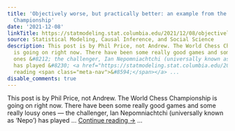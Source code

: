 ```yaml
---
title: 'Objectively worse, but practically better: an example from the World Chess
  Championship'
date: '2021-12-08'
linkTitle: https://statmodeling.stat.columbia.edu/2021/12/08/objectively-worse-but-practically-better-an-example-from-the-world-chess-championship/
source: Statistical Modeling, Causal Inference, and Social Science
description: This post is by Phil Price, not Andrew. The World Chess Championship
  is going on right now. There have been some really good games and some really lousy
  ones &#8212; the challenger, Ian Nepomniachtchi (universally known as &#8216;Nepo&#8217;)
  has played &#8230; <a href="https://statmodeling.stat.columbia.edu/2021/12/08/objectively-worse-but-practically-better-an-example-from-the-world-chess-championship/">Continue
  reading <span class="meta-nav">&#8594;</span></a> ...
disable_comments: true
---
```

This post is by Phil Price, not Andrew. The World Chess Championship is going on right now. There have been some really good games and some really lousy ones &#8212; the challenger, Ian Nepomniachtchi (universally known as &#8216;Nepo&#8217;) has played &#8230; <a href="https://statmodeling.stat.columbia.edu/2021/12/08/objectively-worse-but-practically-better-an-example-from-the-world-chess-championship/">Continue reading <span class="meta-nav">&#8594;</span></a> ...